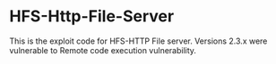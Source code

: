 # HFS-Http-File-Server
This is the exploit code for HFS-HTTP File server. Versions 2.3.x were vulnerable to Remote code execution vulnerability.
